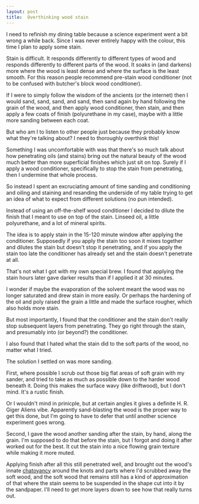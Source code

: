 ```yaml
---
layout: post
title:  Overthinking wood stain
---
```

I need to refinish my dining table because a science experiment went a bit
wrong a while back.  Since I was never entirely happy with the colour, this
time I plan to apply some stain.

Stain is difficult.  It responds differently to different types of wood and
responds differently to different parts of the wood.  It soaks in (and darkens)
more where the wood is least dense and where the surface is the least smooth.
For this reason people recommend pre-stain wood conditioner (not to be confused
with butcher's block wood conditioner).

If I were to simply follow the wisdom of the ancients (or the internet) then I
would sand, sand, sand, and sand, then sand again by hand following the grain
of the wood, and then apply wood conditioner, then stain, and then apply a few
coats of finish (polyurethane in my case), maybe with a little more sanding
between each coat.

But who am I to listen to other people just because they probably know what
they're talking about?  I need to thoroughly overthink this!

Something I was uncomfortable with was that there's so much talk about how
penetrating oils (and stains) bring out the natural beauty of the wood much
better than more superficial finishes which just sit on top.  Surely if I apply
a wood conditioner, specifically to stop the stain from penetrating, then I
undermine that whole process.

So instead I spent an excruciating amount of time sanding and conditioning and
oiling and staining and resanding the underside of my table trying to get an
idea of what to expect from different solutions (no pun intended).

Instead of using an off-the-shelf wood conditioner I decided to dilute the
finish that I meant to use on top of the stain.  Linseed oil, a little
polyurethane, and a lot of mineral spirits.

The idea is to apply stain in the 15-120 minute window after applying the
conditioner.  Supposedly if you apply the stain too soon it mixes together and
dilutes the stain but doesn't stop it penetrating, and if you apply the stain
too late the conditioner has already set and the stain doesn't penetrate at
all.

That's not what I got with my own special brew.  I found that applying the
stain hours later gave darker results than if I applied it at 30 minutes.

I wonder if maybe the evaporation of the solvent meant the wood was no longer
saturated and drew stain in more easily.  Or perhaps the hardening of the oil
and poly raised the grain a little and made the surface rougher, which also
holds more stain.

But most importantly, I found that the conditioner and the stain don't really
stop subsequent layers from penetrating.  They go right through the stain, and
presumably into (or beyond?) the conditioner.

I also found that I hated what the stain did to the soft parts of the wood, no
matter what I tried.

The solution I settled on was more sanding.

First, where possible I scrub out those big flat areas of soft grain with my
sander, and tried to take as much as possible down to the harder wood beneath
it.  Doing this makes the surface wavy (like driftwood), but I don't mind.
It's a rustic finish.

Or I wouldn't mind in prinicple, but at certain angles it gives a definite H.
R. Giger Aliens vibe.  Apparently sand-blasting the wood is the proper way to
get this done, but I'm going to have to defer that until another science
experiment goes wrong.

Second, I gave the wood another sanding after the stain, by hand, along the
grain.  I'm supposed to do that before the stain, but I forgot and doing it
after worked out for the best.  It cut the stain into a nice flowing grain
texture while making it more muted.

Applying finish after all this still penetrated well, and brought out the
wood's innate [chatoyancy][] around the knots and parts where I'd scrubbed away
the soft wood, and the soft wood that remains still has a kind of approximation
of that where the stain seems to be suspended in the shape cut into it by the
sandpaper.  I'll need to get more layers down to see how that really turns out.


[chatoyancy]: <https://en.wikipedia.org/wiki/Chatoyancy>

